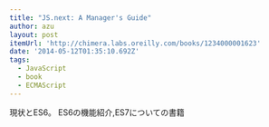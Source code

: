 ```yaml
---
title: "JS.next: A Manager's Guide"
author: azu
layout: post
itemUrl: 'http://chimera.labs.oreilly.com/books/1234000001623'
date: '2014-05-12T01:35:10.692Z'
tags:
  - JavaScript
  - book
  - ECMAScript
---
```

現状とES6。
ES6の機能紹介,ES7についての書籍
